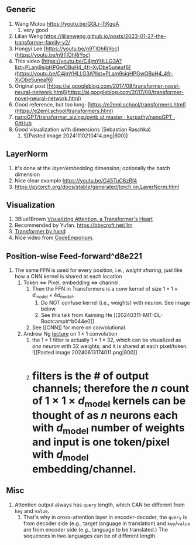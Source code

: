 ## Generic
1. Wang Mutou https://youtu.be/GGLr-TtKguA
	1. very good
2. Lilian Weng https://lilianweng.github.io/posts/2023-01-27-the-transformer-family-v2/
3. Hongyi Lee [https://youtu.be/n9TlOhRjYoc](https://youtu.be/n9TlOhRjYoc)
4. This video [https://youtu.be/C4jmYHLLG3A?list=PLam9sigHPGwOBuH4_4fr-XvDbe5uneaf6](https://youtu.be/C4jmYHLLG3A?list=PLam9sigHPGwOBuH4_4fr-XvDbe5uneaf6)
5. Original post [https://ai.googleblog.com/2017/08/transformer-novel-neural-network.html](https://ai.googleblog.com/2017/08/transformer-novel-neural-network.html)
6. Good reference, but too long: [https://e2eml.school/transformers.html](https://e2eml.school/transformers.html)
7. [nanoGPT/transformer_sizing.ipynb at master · karpathy/nanoGPT · GitHub](https://github.com/karpathy/nanoGPT/blob/master/transformer_sizing.ipynb)
8. Good visualization with dimensions (Sebastian Raschka)
	1. ![[Pasted image 20241110210414.png|600]]

## LayerNorm
1. it's done at the *layer/embedding* dimension; optionally the batch dimension
2. Nice clear example https://youtu.be/G45TuC6zRf4
3. https://pytorch.org/docs/stable/generated/torch.nn.LayerNorm.html

## Visualization
1. 3Blue1Brown [Visualizing Attention, a Transformer's Heart](https://youtu.be/eMlx5fFNoYc)
2. Recommended by Yufan. https://bbycroft.net/llm
3. [Transformer by hand](https://www.linkedin.com/posts/tom-yeh_transformer-aibyhand-deeplearning-activity-7215281110396620800-fGev?utm_source=share&utm_medium=member_desktop)
4. Nice video from [CodeEmporium](https://youtu.be/Nw_PJdmydZY). 

## Position-wise Feed-forward^d8e221
1. The same FFN is used for every position, i.e., *weight sharing*, just like how a CNN kernel is shared at each location
	1. Token $\Leftrightarrow$ Pixel, embedding $\Leftrightarrow$ channel. 
		1. Then the FFN in Transformers is a conv kernel of size $1\times1\times d_{\text{model}}\times 4d_{\text{model}}$.
			1. Do NOT confuse kernel (i.e., weights) with neuron. See image below.
			2. See this talk from Kaiming He [[20240311-MIT-DL-Bootcamp#^b044e0]]
		2. See [[CNN]] for more on convolutional
	2. Andrew Ng [lecture](https://youtu.be/c1RBQzKsDCk) on $1\times 1$ convolution
		1. the $1 \times 1$ filter is actually $1 \times 1 \times 32$, which can be visualized as *one neuron* with 32 weights; and it is shared at each pixel/token. ![[Pasted image 20240613174011.png|800]]
		2. # filters is the # of output channels; therefore the $n$ count of $1\times 1 \times d_{\text{model}}$ kernels can be thought of as $n$ neurons each with $d_{\text{model}}$ number of weights and input is one token/pixel with $d_{\text{model}}$ embedding/channel.


## Misc
1. Attention output always has `query` length, which CAN be different from `key` and `value`. 
	1. That's why in cross-attention layer in encoder-decoder, the `query` is from decoder side (e.g., target language in translation) and `key`/`value` are from encoder side (e.g., language to be translated.) The sequences in two languages can be of different length.